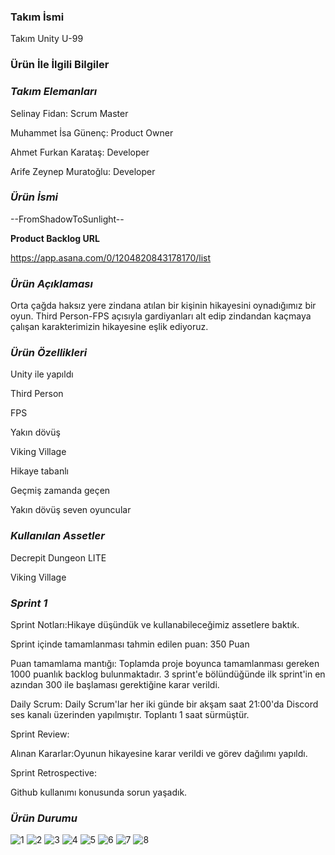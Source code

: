 ### **Takım İsmi**

Takım Unity U-99

### **Ürün İle İlgili Bilgiler**

### _**Takım Elemanları**_

Selinay Fidan: Scrum Master

Muhammet İsa Günenç: Product Owner

Ahmet Furkan Karataş: Developer

Arife Zeynep Muratoğlu: Developer

### _**Ürün İsmi**_

--FromShadowToSunlight--

**Product Backlog URL**

https://app.asana.com/0/1204820843178170/list

### _**Ürün Açıklaması**_

Orta çağda haksız yere zindana atılan bir kişinin hikayesini oynadığımız bir oyun. Third Person-FPS açısıyla gardiyanları alt edip zindandan kaçmaya çalışan karakterimizin hikayesine eşlik ediyoruz.

### _Ürün Özellikleri_ 

Unity ile yapıldı

Third Person

FPS

Yakın dövüş

Viking Village

Hikaye tabanlı 

Geçmiş zamanda geçen

Yakın dövüş seven oyuncular


### _Kullanılan Assetler_

Decrepit Dungeon LITE

Viking Village


### _Sprint 1_

Sprint Notları:Hikaye düşündük ve kullanabileceğimiz assetlere baktık.

Sprint içinde tamamlanması tahmin edilen puan: 350 Puan

Puan tamamlama mantığı: Toplamda proje boyunca tamamlanması gereken 1000 puanlık backlog bulunmaktadır. 3 sprint'e bölündüğünde ilk sprint'in en azından 300 ile başlaması gerektiğine karar verildi.

Daily Scrum: Daily Scrum'lar her iki günde bir akşam saat 21:00'da Discord ses kanalı üzerinden yapılmıştır. Toplantı 1 saat sürmüştür.


Sprint Review:

Alınan Kararlar:Oyunun hikayesine karar verildi ve görev dağılımı yapıldı.


Sprint Retrospective:

Github kullanımı konusunda sorun yaşadık.



### _Ürün Durumu_

![1](https://github.com/FromShadowToSunlight-u99/oyuntamu99/assets/135546223/6dcf970b-af1f-4c8e-9252-8071bde09d41)
![2](https://github.com/FromShadowToSunlight-u99/oyuntamu99/assets/135546223/53a347d6-edb2-4f6b-858b-153a1eebfb2f)
![3](https://github.com/FromShadowToSunlight-u99/oyuntamu99/assets/135546223/e1d2a54f-2635-43bc-bded-7ab161670912)
![4](https://github.com/FromShadowToSunlight-u99/oyuntamu99/assets/135546223/e33cb5cf-9dfc-444d-967f-a9f9961b5fb1)
![5](https://github.com/FromShadowToSunlight-u99/oyuntamu99/assets/135546223/e086c811-c589-447a-8404-9015fe75c3b0)
![6](https://github.com/FromShadowToSunlight-u99/oyuntamu99/assets/135546223/b9233fd1-55f0-4fdb-9cae-d05e0b4d2860)
![7](https://github.com/FromShadowToSunlight-u99/oyuntamu99/assets/135546223/21b84d31-2614-48b7-9e25-63879b6f6dab)
![8](https://github.com/FromShadowToSunlight-u99/oyuntamu99/assets/135546223/2ca3a050-0f2f-4e61-b156-f5c22d782389)
